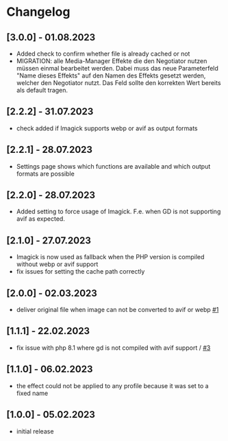 # Changelog


## [3.0.0] - 01.08.2023

- Added check to confirm whether file is already cached or not
- MIGRATION: alle Media-Manager Effekte die den Negotiator nutzen müssen einmal bearbeitet werden. 
  Dabei muss das neue Parameterfeld "Name dieses Effekts" auf den Namen des Effekts gesetzt werden, welcher den Negotiator nutzt.
  Das Feld sollte den korrekten Wert bereits als default tragen.



## [2.2.2] - 31.07.2023

- check added if Imagick supports webp or avif as output formats



## [2.2.1] - 28.07.2023

- Settings page shows which functions are available and which output formats are possible



## [2.2.0] - 28.07.2023

- Added setting to force usage of Imagick. F.e. when GD is not supporting avif as expected.



## [2.1.0] - 27.07.2023

- Imagick is now used as fallback when the PHP version is compiled without webp or avif support
- fix issues for setting the cache path correctly



## [2.0.0] - 02.03.2023

- deliver original file when image can not be converted to avif or webp [#1](https://github.com/AndiLeni/media_negotiator/issues/1)



## [1.1.1] - 22.02.2023

- fix issue with php 8.1 where gd is not compiled with avif support / [#3](https://github.com/AndiLeni/media_negotiator/issues/3)



## [1.1.0] - 06.02.2023

- the effect could not be applied to any profile because it was set to a fixed name



## [1.0.0] - 05.02.2023

- initial release
